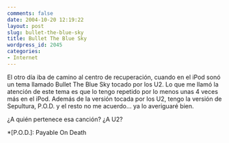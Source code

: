 ```yaml
---
comments: false
date: 2004-10-20 12:19:22
layout: post
slug: bullet-the-blue-sky
title: Bullet The Blue Sky
wordpress_id: 2045
categories:
- Internet
---
```


El otro día iba de camino al centro de recuperación, cuando en el iPod sonó un tema llamado Bullet The Blue Sky tocado por los U2. Lo que me llamó la atención de este tema es que lo tengo repetido por lo menos unas 4 veces más en el iPod. Además de la versión tocada por los U2, tengo la versión de Sepultura, P.O.D. y el resto no me acuerdo… ya lo averiguaré bien.





¿A quién pertenece esa canción? ¿A U2?




 
  *[P.O.D.]: Payable On Death
